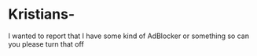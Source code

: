 # Kristians-
I wanted to report that I have some kind of AdBlocker or something so can you please turn that off
